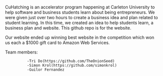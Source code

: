 CuHatching is an accelerator program happening at Carleton University to help software and business students learn about being entrepreneurs. We were given just over two hours to create a business idea and plan related to student learning. In this time, we created an idea to help students learn, a business plan and website. This github repo is for the website.

Our website ended up winning best website in the competition which won us each a $1000 gift card to Amazon Web Services.

Team members:

              -Tri Do(https://github.com/TheOnionSeed)
              -Simon Krol(https://github.com/simonkrol)
              -Guilor Fernandez
